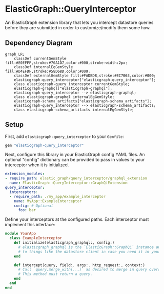 # ElasticGraph::QueryInterceptor

An ElasticGraph extension library that lets you intercept datastore
queries before they are submitted in order to customize/modify them some
how.

## Dependency Diagram

```mermaid
graph LR;
    classDef currentGemStyle fill:#E0EFFF,stroke:#70A1D7,color:#000,stroke-width:2px;
    classDef internalEgGemStyle fill:#D4EFDF,stroke:#58D68D,color:#000;
    classDef externalGemStyle fill:#FADBD8,stroke:#EC7063,color:#000;
    elasticgraph-query_interceptor["elasticgraph-query_interceptor"];
    class elasticgraph-query_interceptor currentGemStyle;
    elasticgraph-graphql["elasticgraph-graphql"];
    elasticgraph-query_interceptor --> elasticgraph-graphql;
    class elasticgraph-graphql internalEgGemStyle;
    elasticgraph-schema_artifacts["elasticgraph-schema_artifacts"];
    elasticgraph-query_interceptor --> elasticgraph-schema_artifacts;
    class elasticgraph-schema_artifacts internalEgGemStyle;
```

## Setup

First, add `elasticgraph-query_interceptor` to your `Gemfile`:

``` ruby
gem "elasticgraph-query_interceptor"
```

Next, configure this library in your ElasticGraph config YAML files.
An optional "config" dictionary can be provided to pass in values to
your interceptor when it is initialized.

``` yaml
extension_modules:
- require_path: elastic_graph/query_interceptor/graphql_extension
  name: ElasticGraph::QueryInterceptor::GraphQLExtension
query_interceptor:
  interceptors:
  - require_path: ./my_app/example_interceptor
    name: MyApp::ExampleInterceptor
    config: # Optional
      foo: bar
```

Define your interceptors at the configured paths. Each interceptor must
implement this interface:

``` ruby
module YourApp
  class ExampleInterceptor
    def initialize(elasticgraph_graphql:, config:)
      # elasticgraph_graphql is the `ElasticGraph::GraphQL` instance and has access
      # to things like the datastore client in case you need it in your interceptor.
    end

    def intercept(query, field:, args:, http_request:, context:)
      # Call `query.merge_with(...)` as desired to merge in query overrides like filters.
      # This method must return a query.
    end
  end
end
```
